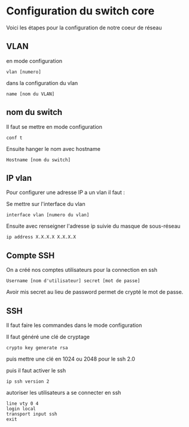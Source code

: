 # Configuration du switch core

Voici les étapes pour la configuration de notre coeur de réseau 

## VLAN
en mode configuration
``` 
vlan [numero]
```
dans la configuration du vlan 
```
name [nom du VLAN]
```
## nom du switch
Il faut se mettre en mode configuration
```
conf t
```
Ensuite hanger le nom avec hostname

```
Hostname [nom du switch]
```
## IP vlan
Pour configurer une adresse IP a un vlan il faut :

Se mettre sur l'interface du vlan
```
interface vlan [numero du vlan]
```
Ensuite avec renseigner l'adresse ip suivie du masque de sous-réseau
```
ip address X.X.X.X X.X.X.X
```

## Compte SSH 

On a créé nos comptes utilisateurs pour la connection en ssh 

```
Username [nom d'utilisateur] secret [mot de passe]
```
Avoir mis secret au lieu de password permet de crypté le mot de passe.

## SSH 

Il faut faire les commandes dans le mode configuration

Il faut généré une clé de cryptage 

```
crypto key generate rsa
```
puis mettre une clé en 1024 ou 2048 pour le ssh 2.0 

puis il faut activer le ssh 

```
ip ssh version 2
```
autoriser les utilisateurs a se connecter en ssh

```
line vty 0 4
login local
transport input ssh
exit
```
